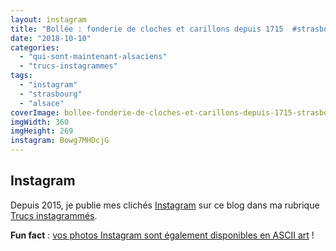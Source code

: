 ```yaml
---
layout: instagram
title: "Bollée : fonderie de cloches et carillons depuis 1715  #strasbourg"
date: "2018-10-10"
categories: 
  - "qui-sont-maintenant-alsaciens"
  - "trucs-instagrammes"
tags: 
  - "instagram"
  - "strasbourg"
  - "alsace"
coverImage: bollee-fonderie-de-cloches-et-carillons-depuis-1715-strasbourg.jpg
imgWidth: 360
imgHeight: 269
instagram: Bowg7MHDcjG
---
```


## Instagram

Depuis 2015, je publie mes clichés [Instagram](https://www.instagram.com/zemoko/) sur ce blog dans ma rubrique [Trucs instagrammés](https://www.6x8.org/category/trucs-pris-en-photos/trucs-instagrammes/).

**Fun fact** : [vos photos Instagram sont également disponibles en ASCII art](https://www.6x8.org/2016/01/le-saviez-tu-instagram-en-ascii-art/) !
